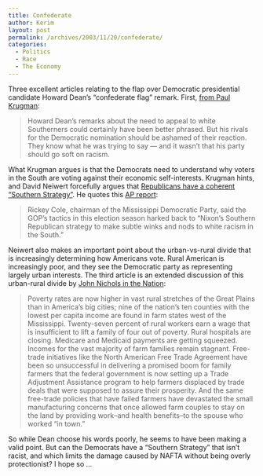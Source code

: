 ```yaml
---
title: Confederate
author: Kerim
layout: post
permalink: /archives/2003/11/20/confederate/
categories:
  - Politics
  - Race
  - The Economy
---
```

Three excellent articles relating to the flap over Democratic presidential candidate Howard Dean&#8217;s &#8220;confederate flag&#8221; remark. First, <a href="http://truthout.org/docs_03/110803F.shtml" onclick="_gaq.push(['_trackEvent', 'outbound-article', 'http://truthout.org/docs_03/110803F.shtml', 'from Paul Krugman']);" >from Paul Krugman</a>:


>   Howard Dean&#8217;s remarks about the need to appeal to white Southerners could certainly have been better phrased. But his rivals for the Democratic nomination should be ashamed of their reaction. They know what he was trying to say &#8212; and it wasn&#8217;t that his party should go soft on racism.


What Krugman argues is that the Democrats need to understand why voters in the South are voting against their economic self-interests. Krugman hints, and David Neiwert forcefully argues that <a href="http://dneiwert.blogspot.com/archives/2003_11_02_dneiwert_archive.html#106817246759070946" onclick="_gaq.push(['_trackEvent', 'outbound-article', 'http://dneiwert.blogspot.com/archives/2003_11_02_dneiwert_archive.html#106817246759070946', 'Republicans have a coherent &#8220;Southern Strategy&#8221;']);" >Republicans have a coherent &#8220;Southern Strategy&#8221;</a>. He quotes this <a href="http://www.macon.com/mld/sunherald/news/state/7194053.htm" onclick="_gaq.push(['_trackEvent', 'outbound-article', 'http://www.macon.com/mld/sunherald/news/state/7194053.htm', 'AP report']);" >AP report</a>:


>   Rickey Cole, chairman of the Mississippi Democratic Party, said the GOP&#8217;s tactics in this election season harked back to &#8220;Nixon&#8217;s Southern Republican strategy to make subtle winks and nods to white racism in the South.&#8221;


Neiwert also makes an important point about the urban-vs-rural divide that is increasingly determining how Americans vote. Rural American is increasingly poor, and they see the Democratic party as representing largely urban interests. The third article is an extended discussion of this urban-rural divide by <a href="http://www.thenation.com/docprint.mhtml?i=20031103&#38;s=nichols2" onclick="_gaq.push(['_trackEvent', 'outbound-article', 'http://www.thenation.com/docprint.mhtml?i=20031103&s=nichols2', 'John Nichols in the Nation']);" >John Nichols in the Nation</a>:


>   Poverty rates are now higher in vast rural stretches of the Great Plains than in America&#8217;s big cities; nine of the nation&#8217;s ten counties with the lowest per capita income are found in farm states west of the Mississippi. Twenty-seven percent of rural workers earn a wage that is insufficient to lift a family of four out of poverty. Rural hospitals are closing. Medicare and Medicaid payments are getting squeezed. Incomes for the vast majority of farm families remain stagnant. Free-trade initiatives like the North American Free Trade Agreement have been so unsuccessful in delivering a promised boom for family farmers that the federal government is now setting up a Trade Adjustment Assistance program to help farmers displaced by trade deals that were supposed to assure their prosperity. And the same free-trade policies that have failed farmers have devastated the small manufacturing concerns that once allowed farm couples to stay on the land by providing work&#8211;and health benefits&#8211;to the spouse who worked &#8220;in town.&#8221;


So while Dean choose his words poorly, he seems to have been making a valid point. But can the Democrats have a &#8220;Southern Strategy&#8221; that isn&#8217;t racist, and which limits the damage caused by NAFTA without being overly protectionist? I hope so &#8230;

